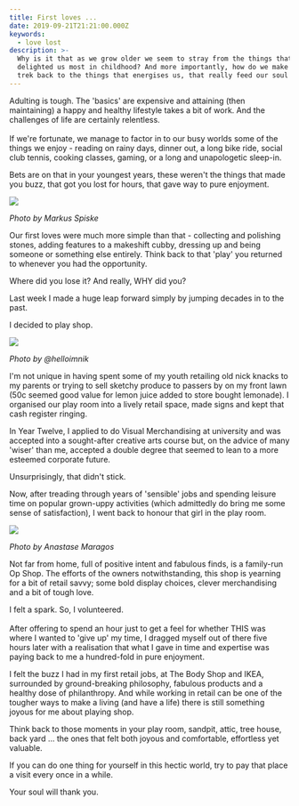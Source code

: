 ```yaml
---
title: First loves ...
date: 2019-09-21T21:21:00.000Z
keywords:
  - love lost
description: >-
  Why is it that as we grow older we seem to stray from the things that
  delighted us most in childhood? And more importantly, how do we make that long
  trek back to the things that energises us, that really feed our soul ...
---
```

Adulting is tough. The 'basics' are expensive and attaining (then maintaining) a happy and healthy lifestyle takes a bit of work. And the challenges of life are certainly relentless. \
\
If we're fortunate, we manage to factor in to our busy worlds some of the things we enjoy - reading on rainy days, dinner out, a long bike ride, social club tennis, cooking classes, gaming, or a long and unapologetic sleep-in. 

Bets are on that in your youngest years, these weren't the things that made you buzz, that got you lost for hours, that gave way to pure enjoyment. 

![](/img/markus-spiske-gibnvym0jgs-unsplash.jpg)

_Photo by Markus Spiske_

Our first loves were much more simple than that - collecting and polishing stones, adding features to a makeshift cubby, dressing up and being someone or something else entirely.  Think back to that 'play' you returned to whenever you had the opportunity.

Where did you lose it? And really, WHY did you?

Last week I made a huge leap forward simply by jumping decades in to the past.  

I decided to play shop. 

![](/img/hello-i-m-nik-zr-fg8ef2fc-unsplash.jpg)

_Photo by @helloimnik_ 

I'm not unique in having spent some of my youth retailing old nick knacks to my parents or trying to sell sketchy produce to passers by on my front lawn (50c seemed good value for lemon juice added to store bought lemonade). I organised our play room into a lively retail space, made signs and kept that cash register ringing. 

In Year Twelve, I applied to do Visual Merchandising at university and was accepted into a sought-after creative arts course but, on the advice of many 'wiser' than me, accepted a double degree that seemed to lean to a more esteemed corporate future. 

Unsurprisingly, that didn't stick. 

Now, after treading through years of 'sensible' jobs and spending leisure time on popular grown-uppy activities (which admittedly do bring me some sense of satisfaction), I went back to honour that girl in the play room.

![](/img/anastase-maragos-ocasfpltnd8-unsplash.jpg)

_Photo by Anastase Maragos_

Not far from home, full of positive intent and fabulous finds, is a family-run Op Shop.  The efforts of the owners notwithstanding, this shop is yearning for a bit of retail savvy; some bold display choices, clever merchandising and a bit of tough love. 

I felt a spark. So, I volunteered. \
\
After offering to spend an hour just to get a feel for whether THIS was where I wanted to 'give up' my time, I dragged myself out of there five hours later with a realisation that what I gave in time and expertise was paying back to me a hundred-fold in pure enjoyment.  

I felt the buzz I had in my first retail jobs, at The Body Shop and IKEA, surrounded by ground-breaking philosophy, fabulous products and a healthy dose of philanthropy.  And while working in retail can be one of the tougher ways to make a living (and have a life) there is still something joyous for me about playing shop. 

Think back to those moments in your play room, sandpit, attic, tree house, back yard ... the ones that felt both joyous and comfortable, effortless yet valuable.

If you can do one thing for yourself in this hectic world, try to pay that place a visit every once in a while. 

Your soul will thank you.
